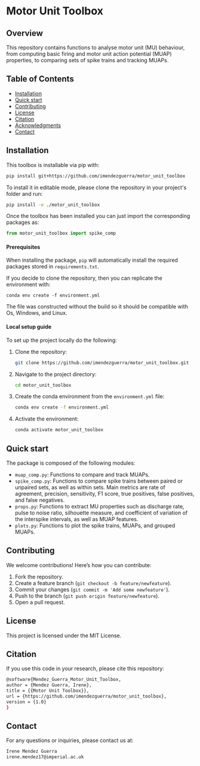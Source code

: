 # Motor Unit Toolbox

## Overview 
This repository contains functions to analyse motor unit (MU) behaviour, from computing basic firing and motor unit action potential (MUAP) properties, to comparing sets of spike trains and tracking MUAPs.

## Table of Contents
- [Installation](#installation)
- [Quick start](#quickstart)
- [Contributing](#contributing)
- [License](#license)
- [Citation](#citation)
- [Acknowledgments](#acknowledgments)
- [Contact](#contact)

## Installation 
This toolbox is installable via pip with:
```sh
pip install git+https://github.com/imendezguerra/motor_unit_toolbox
```

To install it in editable mode, please clone the repository in your project's folder and run:
```sh
pip install -e ./motor_unit_toolbox
```
Once the toolbox has been installed you can just import the corresponding packages as:
```python
from motor_unit_toolbox import spike_comp
```
#### Prerequisites
When installing the package, `pip` will automatically install the required packages stored in `requirements.txt`. 

If you decide to clone the repository, then you can replicate the environment with:
```
conda env create -f environment.yml
```
The file was constructed without the build so it should be compatible with Os, Windows, and Linux.

#### Local setup guide
To set up the project locally do the following:

1. Clone the repository:
    ```sh
    git clone https://github.com/imendezguerra/motor_unit_toolbox.git
    ```
2. Navigate to the project directory:
    ```sh
    cd motor_unit_toolbox
    ```
3. Create the conda environment from the `environment.yml` file:
    ```sh
    conda env create -f environment.yml
    ```
4. Activate the environment:
    ```sh
    conda activate motor_unit_toolbox
    ```

## Quick start 
The package is composed of the following modules:
- `muap_comp.py`: Functions to compare and track MUAPs.
- `spike_comp.py`: Functions to compare spike trains between paired or unpaired sets, as well as within sets. Main metrics are rate of agreement, precision, sensitivity, F1 score, true positives, false positives, and false negatives.
- `props.py`: Functions to extract MU properties such as discharge rate, pulse to noise ratio, silhouette measure, and coefficient of variation of the interspike intervals, as well as MUAP features.
- `plots.py`: Functions to plot the spike trains, MUAPs, and grouped MUAPs.


## Contributing
We welcome contributions! Here’s how you can contribute:

1. Fork the repository.
2. Create a feature branch (`git checkout -b feature/newfeature`).
3. Commit your changes (`git commit -m 'Add some newfeature'`).
4. Push to the branch (`git push origin feature/newfeature`).
5. Open a pull request.

## License
This project is licensed under the MIT License.

## Citation

If you use this code in your research, please cite this repository:

```sh
@software{Mendez_Guerra_Motor_Unit_Toolbox,
author = {Mendez Guerra, Irene},
title = {{Motor Unit Toolbox}},
url = {https://github.com/imendezguerra/motor_unit_toolbox},
version = {1.0}
}
```
## Contact

For any questions or inquiries, please contact us at:
```sh
Irene Mendez Guerra
irene.mendez17@imperial.ac.uk
```
